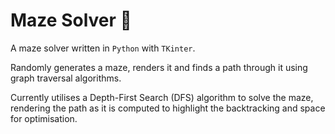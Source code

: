 # Maze Solver 🧠

A maze solver written in `Python` with `TKinter`.

Randomly generates a maze, renders it and finds a path through it using graph traversal algorithms.

Currently utilises a Depth-First Search (DFS) algorithm to solve the maze, rendering the path as it is computed to highlight the backtracking and space for optimisation.
